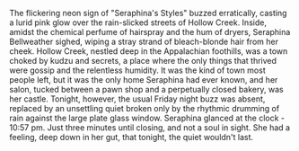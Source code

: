The flickering neon sign of "Seraphina's Styles" buzzed erratically, casting a lurid pink glow over the rain-slicked streets of Hollow Creek. Inside, amidst the chemical perfume of hairspray and the hum of dryers, Seraphina Bellweather sighed, wiping a stray strand of bleach-blonde hair from her cheek.  Hollow Creek, nestled deep in the Appalachian foothills, was a town choked by kudzu and secrets, a place where the only things that thrived were gossip and the relentless humidity. It was the kind of town most people left, but it was the only home Seraphina had ever known, and her salon, tucked between a pawn shop and a perpetually closed bakery, was her castle. Tonight, however, the usual Friday night buzz was absent, replaced by an unsettling quiet broken only by the rhythmic drumming of rain against the large plate glass window. Seraphina glanced at the clock - 10:57 pm.  Just three minutes until closing, and not a soul in sight.  She had a feeling, deep down in her gut, that tonight, the quiet wouldn't last.
